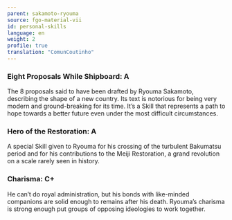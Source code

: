 ```yaml
---
parent: sakamoto-ryouma
source: fgo-material-vii
id: personal-skills
language: en
weight: 2
profile: true
translation: "ComunCoutinho"
---
```


### Eight Proposals While Shipboard: A

The 8 proposals said to have been drafted by Ryouma Sakamoto, describing the shape of a new country. Its text is notorious for being very modern and ground-breaking for its time. It’s a Skill that represents a path to hope towards a better future even under the most difficult circumstances.

### Hero of the Restoration: A

A special Skill given to Ryouma for his crossing of the turbulent Bakumatsu period and for his contributions to the Meiji Restoration, a grand revolution on a scale rarely seen in history.

### Charisma: C+

He can’t do royal administration, but his bonds with like-minded companions are solid enough to remains after his death.
Ryouma’s charisma is strong enough put groups of opposing ideologies to work together.
